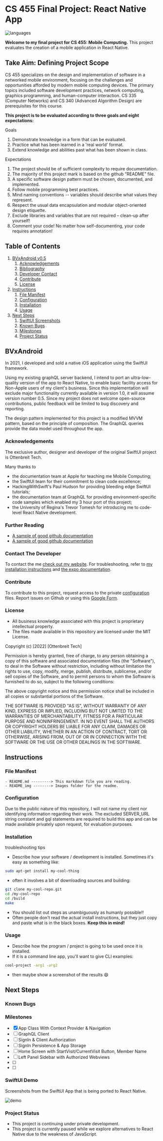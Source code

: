 # CS 455 Final Project: React Native App

![languages](https://img.shields.io/github/languages/count/aquaigni/455-project)

**Welcome to my final project for CS 455: Mobile Computing.**
This project evaluates the creation of a mobile application in React Native.

## Take Aim: Defining Project Scope

CS 455 specializes on the design and implementation of software in a networked mobile environment, focusing on the challenges and opportunities afforded by modern mobile computing devices. The primary topics included software development practices, network computing, graphics programming, and human-computer interaction. CS 335 (Computer Networks) and CS 340 (Advanced Algorithm Design) are prerequisites for this course.

**This project is to be evaluated according to three goals and eight expectations:**

Goals
1. Demonstrate knowledge in a form that can be evaluated.
2. Practice what has been learned in a 'real world' format.
3. Extend knowledge and abilities past what has been shown in class.

Expectations
1. The project should be of sufficient complexity to require documentation.
2. The majority of this project mark is based on the github “README” file.
3. A specific software design pattern must be chosen, documented, and implemented.
4. Follow mobile programming best practices.
5. Mind naming conventions -- variables should describe what values they represent.
6. Respect the usual data encapsulation and modular object-oriented design etiquette.
7. Exclude libraries and variables that are not required – clean-up after yourself!
8. Comment your code! No matter how self-documenting, your code requires annotation!



## Table of Contents

1. [BVxAndroid v0.5](#BVxAndroid)
   1. [Acknowledgements](#acknowledgements)
   2. [Bibliography](#further-reading)
   3. [Developer Contact](#contact-the-developer)
   4. [Contribute](#contribute)
   5. [License](#license)
2. [Instructions](#instructions)
   1. [File Manifest](#file-manifest)
   2. [Configuration](#configuration)
   3. [Installation](#installation)
   4. [Usage](#usage)
3. [Next Steps](#next-steps)
   1. [SwiftUI Screenshots](#SwiftUI-demo)
   2. [Known Bugs](#known-bugs)
   3. [Milestones](#milestones)
   4. [Project Status](#project-status)



## BVxAndroid

In 2021, I developed and sold a native iOS application using the SwiftUI framework.

Using my existing graphQL server backend, I intend to port an ultra-low-quality version of the app to React Native, to enable basic facility access for Non-Apple users of my client's business. Since this implementation will exclude major functionality currently available in version 1.0, it will assume version number 0.5. Since my project does not welcome open-source contributions, public feedback will be limited to bug discovery and reporting.

The design pattern implemented for this project is a modified MVVM pattern, based on the principle of composition. The GraphQL queries provide the data model used throughout the app.



### Acknowledgements
The exclusive author, designer and developer of the original SwiftUI project is Ottenbreit Tech.

Many thanks to
- the documentation team at Apple for teaching me Mobile Computing;
- the SwiftUI team for their commitment to clean code excellence;
- HackingWithSwift's Paul Hudson for providing bleeding edge SwiftUI tutorials;
- the documentation team at GraphQL for providing environment-specific code samples which enabled my 3 hour port of this project;
- the University of Regina's Trevor Tomesh for introducing me to code-level React Native development.


### Further Reading
 - [A sample of good github documentation](https://github.com/matiassingers/awesome-readme)
 - [A sample of good github documentation](https://github.com/matiassingers/awesome-readme)


### Contact The Developer
To contact the me [check out my website](https://ottenbreit.tech).
For troubleshooting, refer to [my installation instructions](#installation) and [the expo documentation](https://docs.expo.dev).


### Contribute
To contribute to this project, request access to the private [configuration](#configuration) files.
Report issues on Github or using this [Google Form](https://forms.gle/bE8ciqi2KJqCc1bN8).


### License

 - All business knowledge associated with this project is proprietary intellectual property.
 - The files made available in this repository are licensed under the MIT License.

Copyright (c) [2022] [Ottenbreit Tech]

Permission is hereby granted, free of charge, to any person obtaining a copy
of this software and associated documentation files (the "Software"), to deal
in the Software without restriction, including without limitation the rights
to use, copy, modify, merge, publish, distribute, sublicense, and/or sell
copies of the Software, and to permit persons to whom the Software is
furnished to do so, subject to the following conditions:

The above copyright notice and this permission notice shall be included in all
copies or substantial portions of the Software.

THE SOFTWARE IS PROVIDED "AS IS", WITHOUT WARRANTY OF ANY KIND, EXPRESS OR
IMPLIED, INCLUDING BUT NOT LIMITED TO THE WARRANTIES OF MERCHANTABILITY,
FITNESS FOR A PARTICULAR PURPOSE AND NONINFRINGEMENT. IN NO EVENT SHALL THE
AUTHORS OR COPYRIGHT HOLDERS BE LIABLE FOR ANY CLAIM, DAMAGES OR OTHER
LIABILITY, WHETHER IN AN ACTION OF CONTRACT, TORT OR OTHERWISE, ARISING FROM,
OUT OF OR IN CONNECTION WITH THE SOFTWARE OR THE USE OR OTHER DEALINGS IN THE
SOFTWARE.



## Instructions


### File Manifest
```
- README.md ---------> This markdown file you are reading.
- README_img --------> Images folder for the readme.
```


### Configuration
Due to the public nature of this repository, I will not name my client nor identifying information regarding their work. The excluded SERVER_URL string constant and gql statements are required to build this app and can be made available privately upon request, for evaluation purposes.


### Installation

troubleshooting tips

- Describe how your software / development is installed. Sometimes it's easy as something like:

```bash
sudo apt-get install my-cool-thing
```

- often it involves a bit of  downloading sources and building:

```bash
git clone my-cool-repo.git
cd /my-cool-repo
cd /build
make
```

- You should list out steps as unambiguously as humanly possible!!
- Often people don't read the actual install instructions, but they just copy and paste what is in the black boxes. __Keep this in mind!__


### Usage
- Describe how the program / project is going to be used once it is installed. 
- If it is a command line app, you'll want to give CLI examples:

```bash
cool-project -arg1 -arg2
```

- then maybe show a screenshot of  the results :smile:



## Next Steps


### Known Bugs



### Milestones
- [x] App Class With Context Provider & Navigation
- [ ] GraphQL Client
- [ ] SignIn & Client Authorization
- [ ] SignIn Persistence & App Storage
- [ ] Home Screen with StartVisit/CurrentVisit Button, Member Name
- [ ] Left Panel Sidebar with Authorized Webviews
- [ ] 
- [ ] 

### SwiftUI Demo
Screenshots from the SwiftUI App that is being ported to React Native.

![demo](demo.png)


### Project Status

- This project is continuing under private development.
- This project is currently paused while we explore alternatives to React Native due to the weakness of JavaScript.

